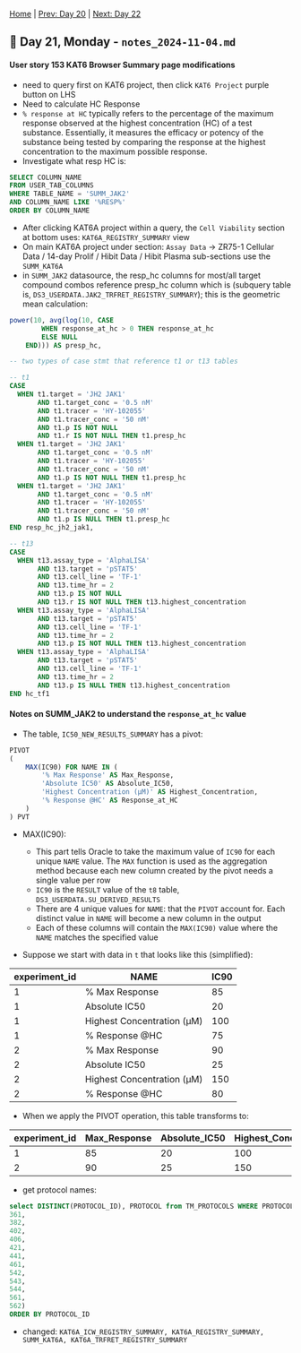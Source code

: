 [Home](../../main.md) | [Prev: Day 20](notes_2024-11-01.md) | [Next: Day 22](./notes_2024-11-05.md)

## 📝 Day 21, Monday - `notes_2024-11-04.md`

#### User story 153 KAT6 Browser Summary page modifications
- need to query first on KAT6 project, then click `KAT6 Project` purple button on LHS
- Need to calculate HC Response
- `% response at HC` typically refers to the percentage of the maximum response observed at the highest concentration (HC) of a test substance. Essentially, it measures the efficacy or potency of the substance being tested by comparing the response at the highest concentration to the maximum possible response.
- Investigate what resp HC is:
```sql
SELECT COLUMN_NAME
FROM USER_TAB_COLUMNS
WHERE TABLE_NAME = 'SUMM_JAK2'
AND COLUMN_NAME LIKE '%RESP%'
ORDER BY COLUMN_NAME
```
- After clicking KAT6A project within a query, the `Cell Viability` section at bottom uses: `KAT6A_REGISTRY_SUMMARY` view
- On main KAT6A project under section: `Assay Data` -> ZR75-1 Cellular Data / 14-day Prolif / Hibit Data / Hibit Plasma sub-sections use the `SUMM_KAT6A`
- in `SUMM_JAK2` datasource, the resp_hc columns for most/all target compound combos reference presp_hc column which is (subquery table is, `DS3_USERDATA.JAK2_TRFRET_REGISTRY_SUMMARY`); this is the geometric mean calculation: 
```sql
power(10, avg(log(10, CASE
        WHEN response_at_hc > 0 THEN response_at_hc
        ELSE NULL
    END))) AS presp_hc,

-- two types of case stmt that reference t1 or t13 tables

-- t1
CASE
  WHEN t1.target = 'JH2 JAK1'
       AND t1.target_conc = '0.5 nM'
       AND t1.tracer = 'HY-102055'
       AND t1.tracer_conc = '50 nM'
       AND t1.p IS NOT NULL
       AND t1.r IS NOT NULL THEN t1.presp_hc
  WHEN t1.target = 'JH2 JAK1'
       AND t1.target_conc = '0.5 nM'
       AND t1.tracer = 'HY-102055'
       AND t1.tracer_conc = '50 nM'
       AND t1.p IS NOT NULL THEN t1.presp_hc
  WHEN t1.target = 'JH2 JAK1'
       AND t1.target_conc = '0.5 nM'
       AND t1.tracer = 'HY-102055'
       AND t1.tracer_conc = '50 nM'
       AND t1.p IS NULL THEN t1.presp_hc
END resp_hc_jh2_jak1,

-- t13
CASE
  WHEN t13.assay_type = 'AlphaLISA'
       AND t13.target = 'pSTAT5'
       AND t13.cell_line = 'TF-1'
       AND t13.time_hr = 2
       AND t13.p IS NOT NULL
       AND t13.r IS NOT NULL THEN t13.highest_concentration
  WHEN t13.assay_type = 'AlphaLISA'
       AND t13.target = 'pSTAT5'
       AND t13.cell_line = 'TF-1'
       AND t13.time_hr = 2
       AND t13.p IS NOT NULL THEN t13.highest_concentration
  WHEN t13.assay_type = 'AlphaLISA'
       AND t13.target = 'pSTAT5'
       AND t13.cell_line = 'TF-1'
       AND t13.time_hr = 2
       AND t13.p IS NULL THEN t13.highest_concentration
END hc_tf1
```

#### Notes on SUMM_JAK2 to understand the `response_at_hc` value

- The table, `IC50_NEW_RESULTS_SUMMARY` has a pivot:
```sql
PIVOT 
( 
    MAX(IC90) FOR NAME IN (
        '% Max Response' AS Max_Response, 
        'Absolute IC50' AS Absolute_IC50, 
        'Highest Concentration (µM)' AS Highest_Concentration, 
        '% Response @HC' AS Response_at_HC
    ) 
) PVT
```
- MAX(IC90):
    * This part tells Oracle to take the maximum value of `IC90` for each unique `NAME` value. The `MAX` function is used as the aggregation method because each new column created by the pivot needs a single value per row
    * `IC90` is the `RESULT` value of the `t8` table, `DS3_USERDATA.SU_DERIVED_RESULTS`
    * There are 4 unique values for `NAME`: that the `PIVOT` account for. Each distinct value in `NAME` will become a new column in the output
    * Each of these columns will contain the `MAX(IC90)` value where the `NAME` matches the specified value

- Suppose we start with data in `t` that looks like this (simplified):

| experiment_id	| NAME |IC90|
|-----|-----|-----|
|1|	% Max Response|	85|
|1|	Absolute IC50|	20|
|1|	Highest Concentration (µM)|	100|
|1|	% Response @HC|	75|
|2|	% Max Response|	90|
|2|	Absolute IC50|	25|
|2|	Highest Concentration (µM)|	150|
|2|	% Response @HC	|80|

- When we apply the PIVOT operation, this table transforms to:

| experiment_id	| Max_Response|	Absolute_IC50|	Highest_Concentration|	Response_at_HC|
|-----|-----|-----|-----|-----|
|1|	85|	20|	100|	75|
|2|	90|	25|	150|	80|

- get protocol names:
```sql
select DISTINCT(PROTOCOL_ID), PROTOCOL from TM_PROTOCOLS WHERE PROTOCOL_ID IN (341,
361,
382,
402,
406,
421,
441,
461,
542,
543,
544,
561,
562)
ORDER BY PROTOCOL_ID
```

- changed: 
`KAT6A_ICW_REGISTRY_SUMMARY, KAT6A_REGISTRY_SUMMARY, SUMM_KAT6A, KAT6A_TRFRET_REGISTRY_SUMMARY` 

